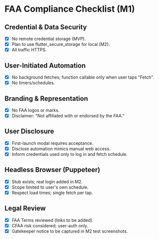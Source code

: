 # FAA Compliance Checklist (M1)

## Credential & Data Security
- [x] No remote credential storage (MVP).
- [x] Plan to use flutter_secure_storage for local (M2).
- [x] All traffic HTTPS.

## User-Initiated Automation
- [x] No background fetches; function callable only when user taps "Fetch".
- [x] No timers/schedules.

## Branding & Representation
- [x] No FAA logos or marks.
- [x] Disclaimer: "Not affiliated with or endorsed by the FAA."

## User Disclosure
- [x] First-launch modal requires acceptance.
- [x] Disclose automation mimics manual web access.
- [x] Inform credentials used only to log in and fetch schedule.

## Headless Browser (Puppeteer)
- [x] Stub exists; real login added in M2.
- [x] Scope limited to user's own schedule.
- [x] Respect load times; single fetch per tap.

## Legal Review
- [x] FAA Terms reviewed (links to be added).
- [x] CFAA risk considered; user-auth only.
- [x] Gatekeeper notice to be captured in M2 test screenshots.
